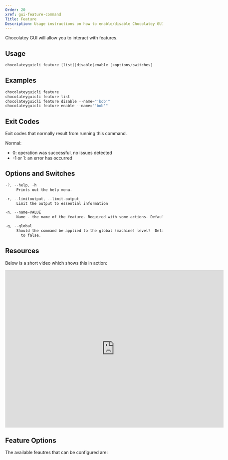 ```yaml
---
Order: 20
xref: gui-feature-command
Title: Feature
Description: Usage instructions on how to enable/disable Chocolatey GUI features
---
```


Chocolatey GUI will allow you to interact with features.

## Usage

```powershell
chocolateyguicli feature [list]|disable|enable [<options/switches]
```

## Examples

```powershell
chocolateyguicli feature
chocolateyguicli feature list
chocolateyguicli feature disable --name="'bob'"
chocolateyguicli feature enable --name="'bob'"
```

## Exit Codes

Exit codes that normally result from running this command.

Normal:

- 0: operation was successful, no issues detected
- -1 or 1: an error has occurred

## Options and Switches

```powershell
-?, --help, -h
     Prints out the help menu.

-r, --limitoutput, --limit-output
     Limit the output to essential information

-n, --name=VALUE
     Name - the name of the feature. Required with some actions. Defaults to empty.

-g, --global
     Should the command be applied to the global (machine) level?  Defaults
       to false.
```

## Resources

Below is a short video which shows this in action:

<div class="ratio ratio-700x506">
     <iframe width="700" height="506" src="https://www.youtube.com/embed/_AkDNQFoCtc" frameborder="0" allow="autoplay; encrypted-media" allowfullscreen></iframe>
</div>

## Feature Options

The available feautres that can be configured are:

<?! Include "../../../shared/available-features.txt" /?>